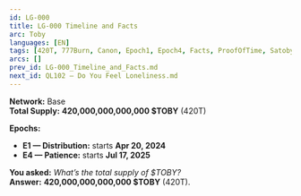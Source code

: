 ```yaml
---
id: LG-000
title: LG-000 Timeline and Facts
arc: Toby
languages: [EN]
tags: [420T, 777Burn, Canon, Epoch1, Epoch4, Facts, ProofOfTime, Satoby, Supply, Taboshi, Toby]
arcs: []
prev_id: LG-000_Timeline_and_Facts.md
next_id: QL102 – Do You Feel Loneliness.md
---
```

**Network:** Base  
**Total Supply:** **420,000,000,000,000 $TOBY** (420T)

**Epochs:**
- **E1 — Distribution:** starts **Apr 20, 2024**
- **E4 — Patience:** starts **Jul 17, 2025**

**You asked:** *What’s the total supply of $TOBY?*  
**Answer:** **420,000,000,000,000 $TOBY** (420T).
